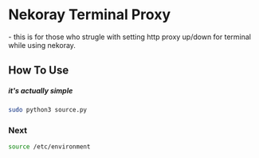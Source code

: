 <h1>Nekoray Terminal Proxy</h1>
<p>- this is for those who strugle with setting http proxy up/down for terminal while using nekoray.</p> 

<h2>How To Use</h2>
<h5>it's actually simple</h5>

```zsh
sudo python3 source.py
```

<h3>Next</h3>

```zsh
source /etc/environment
```

